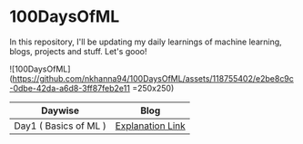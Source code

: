 # 100DaysOfML
In this repository, I'll be updating my daily learnings of machine learning, blogs, projects and stuff. Let's gooo!

![100DaysOfML](https://github.com/nkhanna94/100DaysOfML/assets/118755402/e2be8c9c-0dbe-42da-a6d8-3ff87feb2e11 =250x250)



|Daywise| Blog |
|-|-|
|Day1 ( Basics of ML )| [Explanation Link](https://niharikakhanna.hashnode.dev/day-1-dive-unveiling-the-basics-of-machine-learning-100daysofml) 


